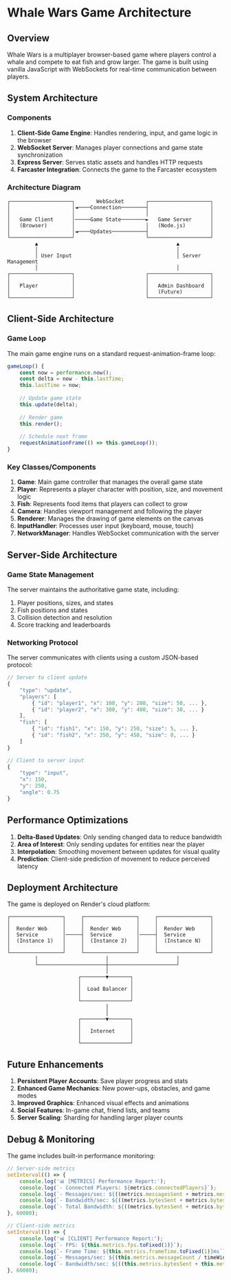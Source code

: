# Whale Wars Game Architecture

## Overview

Whale Wars is a multiplayer browser-based game where players control a whale and compete to eat fish and grow larger. The game is built using vanilla JavaScript with WebSockets for real-time communication between players.

## System Architecture

### Components

1. **Client-Side Game Engine**: Handles rendering, input, and game logic in the browser
2. **WebSocket Server**: Manages player connections and game state synchronization
3. **Express Server**: Serves static assets and handles HTTP requests
4. **Farcaster Integration**: Connects the game to the Farcaster ecosystem

### Architecture Diagram

```
┌────────────────────┐       WebSocket       ┌────────────────────┐
│                    │◄────Connection────────┤                    │
│                    │                       │                    │
│   Game Client      │─────Game State────────►   Game Server      │
│   (Browser)        │                       │   (Node.js)        │
│                    │◄────Updates───────────┤                    │
└────────────────────┘                       └────────────────────┘
         ▲                                             ▲
         │                                             │
         │ User Input                                  │ Server Management
         │                                             │
┌────────────────────┐                       ┌────────────────────┐
│                    │                       │                    │
│   Player           │                       │   Admin Dashboard  │
│                    │                       │   (Future)         │
└────────────────────┘                       └────────────────────┘
```

## Client-Side Architecture

### Game Loop

The main game engine runs on a standard request-animation-frame loop:

```javascript
gameLoop() {
    const now = performance.now();
    const delta = now - this.lastTime;
    this.lastTime = now;
    
    // Update game state
    this.update(delta);
    
    // Render game
    this.render();
    
    // Schedule next frame
    requestAnimationFrame(() => this.gameLoop());
}
```

### Key Classes/Components

1. **Game**: Main game controller that manages the overall game state
2. **Player**: Represents a player character with position, size, and movement logic
3. **Fish**: Represents food items that players can collect to grow
4. **Camera**: Handles viewport management and following the player
5. **Renderer**: Manages the drawing of game elements on the canvas
6. **InputHandler**: Processes user input (keyboard, mouse, touch)
7. **NetworkManager**: Handles WebSocket communication with the server

## Server-Side Architecture

### Game State Management

The server maintains the authoritative game state, including:

1. Player positions, sizes, and states
2. Fish positions and states
3. Collision detection and resolution
4. Score tracking and leaderboards

### Networking Protocol

The server communicates with clients using a custom JSON-based protocol:

```javascript
// Server to client update
{
    "type": "update",
    "players": [
        { "id": "player1", "x": 100, "y": 200, "size": 50, ... },
        { "id": "player2", "x": 300, "y": 400, "size": 30, ... }
    ],
    "fish": [
        { "id": "fish1", "x": 150, "y": 250, "size": 5, ... },
        { "id": "fish2", "x": 350, "y": 450, "size": 8, ... }
    ]
}

// Client to server input
{
    "type": "input",
    "x": 150,
    "y": 250,
    "angle": 0.75
}
```

## Performance Optimizations

1. **Delta-Based Updates**: Only sending changed data to reduce bandwidth
2. **Area of Interest**: Only sending updates for entities near the player
3. **Interpolation**: Smoothing movement between updates for visual quality
4. **Prediction**: Client-side prediction of movement to reduce perceived latency

## Deployment Architecture

The game is deployed on Render's cloud platform:

```
┌─────────────────┐     ┌─────────────────┐     ┌─────────────────┐
│                 │     │                 │     │                 │
│  Render Web     │     │  Render Web     │     │  Render Web     │
│  Service        │─────┤  Service        │─────┤  Service        │
│  (Instance 1)   │     │  (Instance 2)   │     │  (Instance N)   │
│                 │     │                 │     │                 │
└─────────────────┘     └─────────────────┘     └─────────────────┘
         │                      │                      │
         └──────────────────────┼──────────────────────┘
                                │
                       ┌────────▼───────┐
                       │                │
                       │  Load Balancer │
                       │                │
                       └────────────────┘
                                │
                                │
                       ┌────────▼───────┐
                       │                │
                       │   Internet     │
                       │                │
                       └────────────────┘
```

## Future Enhancements

1. **Persistent Player Accounts**: Save player progress and stats
2. **Enhanced Game Mechanics**: New power-ups, obstacles, and game modes
3. **Improved Graphics**: Enhanced visual effects and animations
4. **Social Features**: In-game chat, friend lists, and teams
5. **Server Scaling**: Sharding for handling larger player counts

## Debug & Monitoring

The game includes built-in performance monitoring:

```javascript
// Server-side metrics
setInterval(() => {
    console.log('📊 [METRICS] Performance Report:');
    console.log(`- Connected Players: ${metrics.connectedPlayers}`);
    console.log(`- Messages/sec: ${((metrics.messagesSent + metrics.messagesReceived) / timeWindow).toFixed(2)}`);
    console.log(`- Bandwidth/sec: ${((metrics.bytesSent + metrics.bytesReceived) / timeWindow / 1024).toFixed(2)} KB`);
    console.log(`- Total Bandwidth: ${((metrics.bytesSent + metrics.bytesReceived) / 1024 / 1024).toFixed(2)} MB`);
}, 60000);

// Client-side metrics
setInterval(() => {
    console.log('📊 [CLIENT] Performance Report:');
    console.log(`- FPS: ${this.metrics.fps.toFixed(1)}`);
    console.log(`- Frame Time: ${this.metrics.frameTime.toFixed(1)}ms`);
    console.log(`- Messages/sec: ${(this.metrics.messageCount / timeWindow).toFixed(1)}`);
    console.log(`- Bandwidth/sec: ${((this.metrics.bytesSent + this.metrics.bytesReceived) / timeWindow / 1024).toFixed(1)} KB`);
}, 60000);
``` 